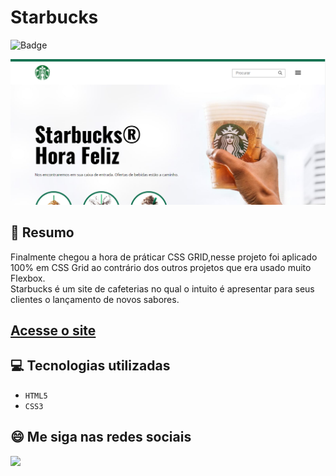 # Starbucks
![Badge](http://img.shields.io/static/v1?label=STATUS&message=CONCLUIDO&color=GREEN&style=for-the-badge)             

<img src="https://github.com/luizfelipe9627/starbucks/blob/master/images/starbucks.png" alt="Site">

## 📄 Resumo
Finalmente chegou a hora de práticar CSS GRID,nesse projeto foi aplicado 100% em CSS Grid ao contrário dos outros projetos que era usado muito Flexbox. 
<br>
Starbucks é um site de cafeterias no qual o intuito é apresentar para seus clientes o lançamento de novos sabores.

## <a href="https://luizfelipe9627.github.io/starbucks">Acesse o site</a>

## 💻 Tecnologias utilizadas

- ``HTML5``
- ``CSS3``

## 😄 Me siga nas redes sociais<br>

<p align="left">
  <a href="https://www.linkedin.com/in/luizfelipe9627/" target="_blank"><img src="https://img.shields.io/badge/-LinkedIn-%230077B5?style=for-the-badge&logo=linkedin&logoColor=white"></a>
</p>
